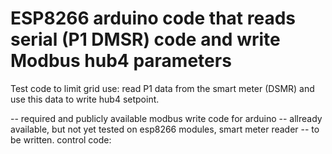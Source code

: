 # ESP8266 arduino code that reads serial (P1 DMSR) code and write Modbus hub4 parameters
 Test code to limit grid use: read P1 data from the smart meter (DSMR) and use this data to write hub4 setpoint.
 
-- required and publicly available modbus write code for arduino
-- allready available, but not yet tested on esp8266 modules, smart meter reader
-- to be written. control code: 
